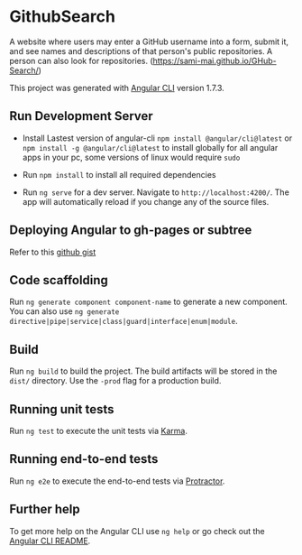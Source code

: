 # GithubSearch

A website where users may enter a GitHub username into a form, submit it, and see names and descriptions of that person's public repositories. A person can also look for repositories. (https://sami-mai.github.io/GHub-Search/)

This project was generated with [Angular CLI](https://github.com/angular/angular-cli) version 1.7.3.

## Run Development Server 
- Install Lastest version of angular-cli `npm install @angular/cli@latest` or `npm install -g @angular/cli@latest` to install globally for all angular apps in your pc, some versions of linux would require `sudo`

- Run `npm install` to install all required dependencies 
- Run `ng serve` for a dev server. Navigate to `http://localhost:4200/`. The app will automatically reload if you change any of the source files.

## Deploying Angular to gh-pages or subtree
Refer to this [github gist](https://gist.github.com/tecmie/42a14d19750a2730e179c2c437158a5a)


## Code scaffolding

Run `ng generate component component-name` to generate a new component. You can also use `ng generate directive|pipe|service|class|guard|interface|enum|module`.

## Build

Run `ng build` to build the project. The build artifacts will be stored in the `dist/` directory. Use the `-prod` flag for a production build.

## Running unit tests

Run `ng test` to execute the unit tests via [Karma](https://karma-runner.github.io).

## Running end-to-end tests

Run `ng e2e` to execute the end-to-end tests via [Protractor](http://www.protractortest.org/).

## Further help

To get more help on the Angular CLI use `ng help` or go check out the [Angular CLI README](https://github.com/angular/angular-cli/blob/master/README.md).
